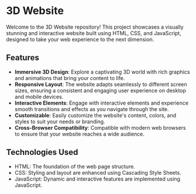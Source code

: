 # 3D Website

Welcome to the 3D Website repository! This project showcases a visually stunning and interactive website built using HTML, CSS, and JavaScript, designed to take your web experience to the next dimension.

## Features

- **Immersive 3D Design**: Explore a captivating 3D world with rich graphics and animations that bring your content to life.
- **Responsive Layout**: The website adapts seamlessly to different screen sizes, ensuring a consistent and engaging user experience on desktop and mobile devices.
- **Interactive Elements**: Engage with interactive elements and experience smooth transitions and effects as you navigate through the site.
- **Customizable**: Easily customize the website's content, colors, and styles to suit your needs or branding.
- **Cross-Browser Compatibility**: Compatible with modern web browsers to ensure that your website reaches a wide audience.

## Technologies Used

- HTML: The foundation of the web page structure.
- CSS: Styling and layout are enhanced using Cascading Style Sheets.
- JavaScript: Dynamic and interactive features are implemented using JavaScript.
